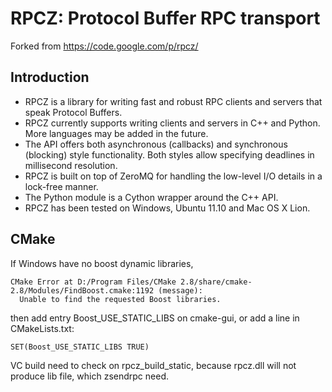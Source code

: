RPCZ: Protocol Buffer RPC transport
===================================

Forked from https://code.google.com/p/rpcz/

Introduction
------------

* RPCZ is a library for writing fast and robust RPC clients and servers that speak Protocol Buffers. 
* RPCZ currently supports writing clients and servers in C++ and Python. More languages may be added in the future. 
* The API offers both asynchronous (callbacks) and synchronous (blocking) style functionality. Both styles allow specifying deadlines in millisecond resolution. 
* RPCZ is built on top of ZeroMQ for handling the low-level I/O details in a lock-free manner. 
* The Python module is a Cython wrapper around the C++ API. 
* RPCZ has been tested on Windows, Ubuntu 11.10 and Mac OS X Lion.
    
CMake
-----

If Windows have no boost dynamic libraries,

    CMake Error at D:/Program Files/CMake 2.8/share/cmake-2.8/Modules/FindBoost.cmake:1192 (message):
      Unable to find the requested Boost libraries.

then add entry Boost_USE_STATIC_LIBS on cmake-gui,
or add a line in CMakeLists.txt:

    SET(Boost_USE_STATIC_LIBS TRUE) 

VC build need to check on rpcz_build_static, 
because rpcz.dll will not produce lib file,
which zsendrpc need.

